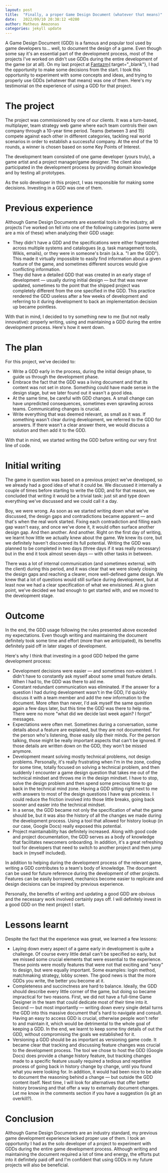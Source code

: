 ```yaml
---
layout: post
title:  "Finally, a proper Game Design Document (whatever that means)"
date:   2022/09/10 20:38:12 +0200
author: Matheus Amazonas
categories: jekyll update
---
```

A Game Design Document (GDD) is a famous and popular tool used by game developers to… well, to document the design of a game. Even though some say it's an essential part of the development process, most of the projects I've worked on didn't use GDDs during the entire development of the game (or at all). On my last project at [Fantazm](https://www.fantazm.com){:target="_blank"}, I had the opportunity to make some decisions from the start. I took this opportunity to experiment with some concepts and ideas, and trying to properly use GDDs (whatever that means) was one of them. Here's my testimonial on the experience of using a GDD for that project.

# The project

The project was commissioned by one of our clients. It was a turn-based, multiplayer, team strategy web game where each team controls their own company through a 10-year time period. Teams (between 3 and 15) compete against each other in different categories, tackling real world scenarios in order to establish a successful company. At the end of the 10 rounds, a winner is chosen based on some Key Points of Interest.

The development team consisted of one game developer (yours truly), a game artist and a project manager/game designer. The client also participated in the development process by providing domain knowledge and by testing all prototypes.

As the solo developer in this project, I was responsible for making some decisions. Investing in a GDD was one of them.

# Previous experience

Although Game Design Documents are essential tools in the industry, all projects I've worked on fell into one of the following categories (some were are a mix of these) when analyzing their GDD usage:

- They didn't have a GDD and the specifications were either fragmented across multiple systems and catalogues (e.g. task management tools, Wikis, emails), or they were in someone's brain (a.k.a. "I am the GDD"). This made it virtually impossible to easily find information about a given feature of the game, and sometimes different sources would give conflicting information.
- They did have a detailed GDD that was created in an early stage of development — usually during initial design — but that was never updated, sometimes to the point that the shipped project was completely different from the one specified in the GDD. This practice rendered the GDD useless after a few weeks of development and referring to it during development to back an implementation decision up became pointless.

With that in mind, I decided to try something new to me (but not really innovative): properly writing, using and maintaining a GDD during the entire development process. Here's how it went down.

# The plan

For this project, we've decided to:

- Write a GDD early in the process, during the initial design phase, to guide us through the development phase.
- Embrace the fact that the GDD was a living document and that its content was not set in stone. Something could have made sense in the design stage, but we later found out it wasn't a good idea.
- At the same time, be careful with GDD changes. A small change can have unpredicted consequences, sometimes even sprawling across teams. Communicating changes is crucial.
- Write everything that was deemed relevant, as small as it was. If something wasn't clear during development, we referred to the GDD for answers. If there wasn't a clear answer there, we would discuss a solution and then add it to the GDD.

With that in mind, we started writing the GDD before writing our very first line of code.

# Initial writing

The game in question was based on a previous project we've developed, so we already had a good idea of what it could be. We discussed it internally a couple of times before starting to write the GDD, and for that reason, we concluded that writing it would be a trivial task: just sit and type down everything we've discussed and we could call it a day.

Boy, we were wrong. As soon as we started writing down what we've discussed, the design gaps and contradictions became apparent — and that's when the real work started. Fixing each contradiction and filling each gap wasn't easy, and once we've done it, it would often surface another design gap. And then another. And another. Right on the first day of writing, we learnt how little we actually knew about the game. We knew its core, but we definitely haven't discovered its full potential. Writing the GDD was planned to be completed in two days (three days if it was really necessary) but in the end it took almost seven days — with other tasks in between.

There was a lot of internal communication (and sometimes external, with the client) during this period, and it was clear that we were slowly closing the design gaps and reaching a clearer, more well-defined game design. We knew that a lot of questions would still surface during development, but at least now we had a clear specification of what we envisioned. At a given point, we've decided we had enough to get started with, and we moved to the development stage.

# Outcome

In the end, the GDD usage following the rules presented above exceeded my expectations.  Even though writing and maintaining the document definitely took some time and effort (more than we anticipated), its benefits definitely paid off in later stages of development. 

Here's why I think that investing in a good GDD helped the game development process:

- Development decisions were easier — and sometimes non-existent. I didn't have to constantly ask myself about some small feature details. When I had to, the GDD was there to aid me.
- Constant redundant communication was eliminated. If the answer for a question I had during development wasn't in the GDD, I'd quickly discuss it with a team member and add the new information to the document. More often than never, I'd ask myself the same question again a few days later, but this time the GDD was there to help me. There were no more "what did we decide last week again? I forgot" messages.
- Expectations were often met. Sometimes during a conversation, some details about a feature are explained, but they are not documented. For the person who's listening, those easily slip their minds. For the person talking, those might be really important aspects that can't be ignored. If those details are written down on the GDD, they won't be missed anymore.
- Development meant solving mostly technical problems, not design problems. Personally, it's really frustrating when I'm in the zone, coding for some time, totally focused on solving a technical problem, and then suddenly I encounter a game design question that takes me out of the technical mindset and throws me in the design mindset. I have to stop, solve the design problem and then spend some precious time to go back in the technical mind zone. Having a GDD sitting right next to me with answers to most of the design questions I have was priceless. I could reduce the friction involved into those little breaks, going back sooner and easier into the technical mindset.
- In a sense, the GDD became not only the specification of what the game should be, but it was also the history of all the changes we made during the development process. Using a tool that allowed for history lookup (in our case, Google Docs) really exposed this potential.
- Project maintainability has definitely increased. Along with good code and project documentation, the GDD serves as a body of knowledge that facilitates newcomers onboarding. In addition, it's a great refreshing tool for developers that need to switch to another project and then jump back in (myself included).

In addition to helping during the development process of the relevant game, writing a GDD contributes to a team's body of knowledge. The document can be used for future reference during the development of other projects. Features can be easily borrowed, mechanics become easier to replicate and design decisions can be inspired by previous experience.

Personally, the benefits of writing and updating a good GDD are obvious and the necessary work involved certainly pays off. I will definitely invest in a good GDD on the next project I start.

# Lessons learnt

Despite the fact that the experience was great, we learned a few lessons:

- Laying down every aspect of a game early in development is quite a challenge. Of course every little detail can't be specified so early, but we missed some crucial elements that were essential to the experience. These points were mostly features that were not that exciting and "sexy" to design, but were equally important. Some examples: login method, matchmaking strategy, lobby screen. The good news is that the more GDDs you write, the better you become at it.
- Completeness and succinctness are hard to balance. Ideally, the GDD should describe every little corner of the game, but doing so became impractical for two reasons. First, we did not have a full-time Game Designer in the team that could dedicate most of their time into it. Second — but most importantly — writing down every single detail turns the GDD into this massive document that's hard to navigate and consult. Having an easy to access GDD is crucial, otherwise people won't refer to and maintain it, which would be detrimental to the whole goal of keeping a GDD. In the end, we learnt to keep some tiny details of out the GDD, without compromising the goals we established for it.
- Versioning a GDD should be as important as versioning game code. It became clear that tracking and discussing feature changes was crucial to the development process. The tool we chose to host the GDD (Google Docs) does provide a change history feature, but tracking changes made to a specific feature usually required a tedious and repetitive process of going back in history change by change, until you found what you were looking for. In addition, it would had been nice to be able to document the reasoning behind a change — but outside the GDD content itself. Next time, I will look for alternatives that offer better history browsing and that offer a way to externally document changes. Let me know in the comments section if you have a suggestion (is git an overkill?).

# Conclusion

Although Game Design Documents are an industry standard, my previous game development experience lacked proper use of them. I took an opportunity I had as the solo developer of a project to experiment with GDDs during the entire game development process. Although writing and maintaining the document required a lot of time and energy, the efforts put into it definitely paid off and I'm confident that using GDDs in my future projects will also be beneficial.